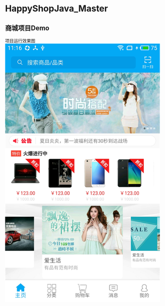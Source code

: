 # HappyShopJava_Master
## 商城项目Demo
项目运行效果图
![主页](https://github.com/ArdWang/HappyShopJava_Master/blob/master/app/src/main/java/com/hs/img/home.png?raw=true)
 

